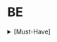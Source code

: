 # BE

<details>
  <summary>
    [Must-Have]
  </summary>
  - 유저는 명지대 학생을 대상으로 하며 명지대 학생만 이용 가능하게 설정한다 \
  - 팀플/스터디 모집글을 작성할 수 있는 기능 \
  - 팀플/스터디에 참여할 수 있는 기능 \ 
  - 팀플/스터디 모집글을 조회할 수 있는 기능 \
  - 회원가입 완료한 유저만 팀플/유저글을 작성 및 신청할 수 있다 \
  - 사용자는 자신이 찜한 게시물을 볼 수 있다 \ 
  - 시용자는 카테고리별로 게시물을 볼 수 있다 \
</details>

